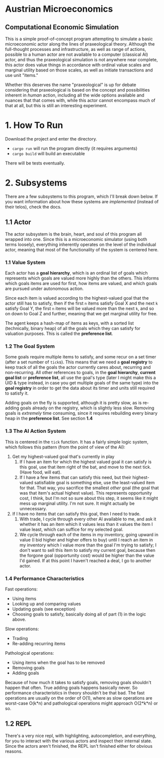 # Austrian Microeconomics
## Computational Economic Simulation

This is a simple proof-of-concept program attempting to simulate a basic
microeconomic actor along the lines of praxeological theory. Although the
full-thought processes and infrastructure, as well as range of actions, possible
to a human actor are not available to a computer (classical AI) actor, and thus
the praxeological simulation is not anywhere near complete, this actor does
value things in accordance with ordinal value scales and marginal utility based
on those scales, as well as initiate transactions and use unit "items."

Whether this deserves the name "praxeological" is up for debate considering that
praxeological is based on the concept and possibilities inherent in *human*
action, including all the wide options available and nuances that that comes
with, while this actor cannot encompass much of that at all, but this is still
an interesting experiment.

# 1. How To Run

Download the project and enter the directory.

- `cargo run` will run the program directly (it requires arguments)
- `cargo build` will build an executable

There will be tests eventually.

# 2. Subsystems

There are a few subsystems to this program, which I'll break down below. If you
want information about how these systems are *implemented* (instead of their
telos), check the docs.

## 1.1 Actor

The actor subsystem is the brain, heart, and soul of this program all wrapped
into one. Since this is a microeconomic simulator (using both terms loosely),
everything inherently operates on the level of the individual actor, meaning
that most of the functionality of the system is centered here.

### 1.1 Value System

Each actor has a **goal hierarchy**, which is an ordinal list of goals which
represents which goals are valued more highly than the others. This informs
which goals items are used for first, how items are valued, and which goals are
pursued under autonomous action.

Since each item is valued according to the highest-valued goal that the actor
still has to satisfy, then if the first `n` items satisfy Goal X and the
next `k` satisfy Goal Y, the first `n` items will be valued more than the next
`k`, and so on down to Goal Z and further, meaning that we get marginal utility
for free.

The agent keeps a hash-map of items as keys, with a sorted list (technically,
binary heap) of all the goals which they can satisfy for valuation purposes.
This is called the **preference list**.

### 1.2 The Goal System

Some goals require multiple items to satisfy, and some recur on a set timer
(after a set number of `tick`s). This means that we need a **goal registry** to
keep track of all the goals the actor currently cares about, recurring and
non-recurring. All other references to goals, in the **goal hierarchy**,
**current goal list** or **preference list**, all use the goal's type (later I
might make this a UID & type instead, in case you get multiple goals of the same
type) into the **goal registry** in order to get the data about its timer and
units still required to satisfy it.

Adding goals on the fly is supported, although it is pretty slow, as is
re-adding goals already on the registry, which is slightly less slow. Removing
goals is *extremely* time consuming, since it requires rebuilding every binary
heap in the **preference list**. See section **1.4**

### 1.3 The AI Action System

This is centered in the `tick` function. It has a fairly simple logic system,
which follows this pattern (from the point of view of the AI):

1. Get my highest-valued goal that's currently in play
    1. If I have an item for which the highest valued goal it can satisfy is
       this goal, use that item right of the bat, and move to the next tick.
       (Have food, will eat).
    1. If I have a few items that can satisfy this need, but their
       highest-valued satisfiable goal is something else, use the least-valued
       item for that. That way, you sacrifice the smallest *other* goal (the
       goal that was that item's actual highest value). This represents
       opportunity cost, I think, but I'm not so sure about this step, it seems
       like it might mess up marginal utility. I'm not sure. It might actually
       be unnecessary.
1. If I have no items that can satisfy this goal, then I need to trade.
    1. With trade, I cycle through every other AI available to me, and ask it
       whether it has an item which it values less than it values the item I
       value least, which can suffice for my selected goal.
    1. We cycle through each of the items in my inventory, going upward in value
       (I bid higher and higher offers to buy) until I reach an item in my
       inventory which I value more than the goal I'm trying to satisfy; I don't
       want to sell this item to satisfy my current goal, because then the
       forgone goal (opportunity cost) would be higher than the value I'd
       gained. If at this point I haven't reached a deal, I go to another actor.
       
### 1.4 Performance Characteristics

Fast operations:

- Using items
- Looking up and comparing values
- Updating goals (see exception)
- Choosing goals to satisfy, basically doing all of part (1) in the logic above.

Slow operations:

- Trading
- Re-adding recurring items

Pathological operations:

- Using items when the goal has to be removed
- Removing goals
- Adding goals

Because of how much it takes to satisfy goals, removing goals shouldn't happen
that often. True adding goals happens basically never. So performance
characteristics in theory shouldn't be that bad. The fast operations are usually
on the order of O(1), where as slow operations are worst-case O(k\*n) and
pathological operations might approach O(2\*k\*n) or so.

## 1.2 REPL

There's a very nice repl, with highlighting, autocompletion, and everything, for
you to interact with the various actors and inspect their internal state. Since
the actors aren't finished, the REPL isn't finished either for obvious reasons.
